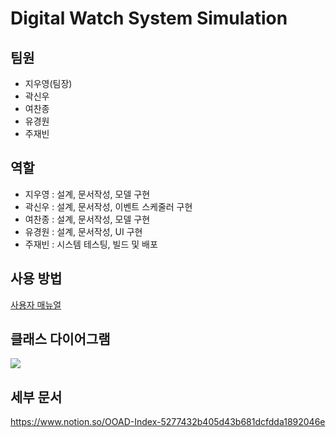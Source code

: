 # Digital Watch System Simulation
## 팀원
 - 지우영(팀장)
 - 곽신우
 - 여찬종
 - 유경원
 - 주재빈
 
## 역할
 - 지우영 : 설계, 문서작성, 모델 구현
 - 곽신우 : 설계, 문서작성, 이벤트 스케줄러 구현
 - 여찬종 : 설계, 문서작성, 모델 구현
 - 유경원 : 설계, 문서작성, UI 구현
 - 주재빈 : 시스템 테스팅, 빌드 및 배포
 
## 사용 방법
[사용자 매뉴얼](https://github.com/binchoo/OOAD_DWS4/blob/mainline/readme_resources/%EC%82%AC%EC%9A%A9%EC%9E%90%20%EB%A7%A4%EB%89%B4%EC%96%BC.pdf)
## 클래스 다이어그램
![](https://github.com/binchoo/OOAD_DWS4/blob/mainline/readme_resources/Class%20Diagram.png)
## 세부 문서
https://www.notion.so/OOAD-Index-5277432b405d43b681dcfdda1892046e

